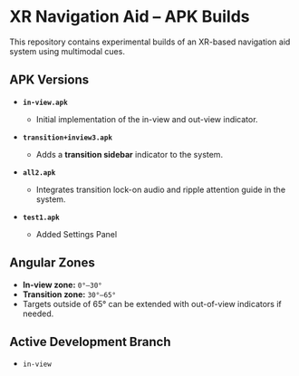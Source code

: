# XR Navigation Aid – APK Builds

This repository contains experimental builds of an XR-based navigation aid system using multimodal cues.

## APK Versions

- **`in-view.apk`**
  - Initial implementation of the in-view and out-view indicator.

- **`transition+inview3.apk`**
  - Adds a **transition sidebar** indicator to the system.

- **`all2.apk`**
  - Integrates transition lock-on audio and ripple attention guide in the system.
    
- **`test1.apk`**
    - Added Settings Panel
## Angular Zones

- **In-view zone:** `0°–30°`  
- **Transition zone:** `30°–65°`  
- Targets outside of 65° can be extended with out-of-view indicators if needed.

## Active Development Branch

- `in-view`


